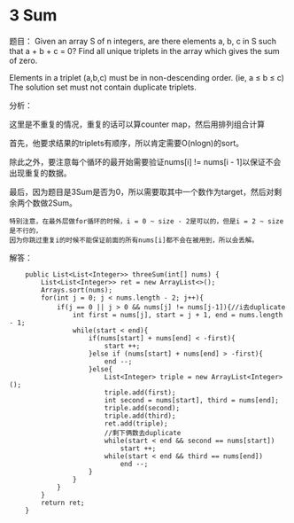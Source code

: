 # 3 Sum

题目： Given an array S of n integers, are there elements a, b, c in S such that a + b + c = 0? Find all unique triplets in the array which gives the sum of zero.

Elements in a triplet \(a,b,c\) must be in non-descending order. \(ie, a ≤ b ≤ c\) The solution set must not contain duplicate triplets.

分析：

这里是不重复的情况，重复的话可以算counter map，然后用排列组合计算

首先，他要求结果的triplets有顺序，所以肯定需要O\(nlogn\)的sort。

除此之外，要注意每个循环的最开始需要验证nums\[i\] != nums\[i - 1\]以保证不会出现重复的数据。

最后，因为题目是3Sum是否为0，所以需要取其中一个数作为target，然后对剩余两个数做2Sum。

```text
特别注意，在最外层做for循环的时候，i = 0 ~ size - 2是可以的，但是i = 2 ~ size是不行的，
因为你跳过重复i的时候不能保证前面的所有nums[i]都不会在被用到，所以会丢解。
```

解答：

```text
    public List<List<Integer>> threeSum(int[] nums) {
        List<List<Integer>> ret = new ArrayList<>();
        Arrays.sort(nums);
        for(int j = 0; j < nums.length - 2; j++){
            if(j == 0 || j > 0 && nums[j] != nums[j-1]){//i去duplicate
                int first = nums[j], start = j + 1, end = nums.length - 1;            
                while(start < end){
                    if(nums[start] + nums[end] < -first){
                        start ++;
                    }else if (nums[start] + nums[end] > -first){
                        end --;
                    }else{
                        List<Integer> triple = new ArrayList<Integer>();
                        triple.add(first);
                        int second = nums[start], third = nums[end];
                        triple.add(second);
                        triple.add(third);
                        ret.add(triple);
                        //剩下俩数去duplicate
                        while(start < end && second == nums[start]) 
                            start ++;
                        while(start < end && third == nums[end]) 
                            end --;    
                    }
                }
            }
        }        
        return ret;
    }
```

